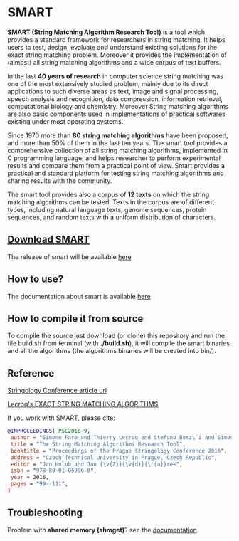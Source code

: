# SMART
**SMART (String Matching Algorithm Research Tool)** is a tool which provides a standard framework for researchers in string matching. It helps users to test, design, evaluate and understand existing solutions for the exact string matching problem. Moreover it provides the implementation of (almost) all string matching algorithms and a wide corpus of text buffers.

In the last **40 years of research** in computer science string matching was one of the most extensively studied problem, mainly due to its direct applications to such diverse areas as text, image and signal processing, speech analysis and recognition, data compression, information retrieval, computational biology and chemistry. Moreover String matching algorithms are also basic components used in implementations of practical softwares existing under most operating systems.

Since 1970 more than **80 string matching algorithms** have been proposed, and more than 50% of them in the last ten years. The smart tool provides a comprehensive collection of all string matching algorithms, implemented in C programming language, and helps researcher to perform experimental results and compare them from a practical point of view. Smart provides a practical and standard platform for testing string matching algorithms and sharing results with the community.

The smart tool provides also a corpus of **12 texts** on which the string matching algorithms can be tested. Texts in the corpus are of different types, including natural language texts, genome sequences, protein sequences, and random texts with a uniform distribution of characters.

## [Download SMART](https://github.com/smart-tool/smart/releases)
The release of smart will be available [here](https://github.com/smart-tool/smart/releases)

## How to use?
The documentation about smart is available [here](https://www.dmi.unict.it/faro/smart/howto.php)

## How to compile it from source
To compile the source just download (or clone) this repository and run the file build.sh from terminal (with **./build.sh**), it will compile the smart binaries and all the algorithms (the algorithms binaries will be created into bin/).

## Reference

[Stringology Conference article url](https://www.stringology.org/event/2016/p09.html)

[Lecroq's EXACT STRING MATCHING ALGORITHMS](https://www-igm.univ-mlv.fr/~lecroq/string/)

If you work with SMART, please cite:
```BibTeX
@INPROCEEDINGS( PSC2016-9, 
 author = "Simone Faro and Thierry Lecroq and Stefano Borz\`i and Simone Di Mauro and Alessandro Maggio",
 title = "The String Matching Algorithms Research Tool",
 booktitle = "Proceedings of the Prague Stringology Conference 2016",
 address = "Czech Technical University in Prague, Czech Republic",
 editor = "Jan Holub and Jan {\v{Z}}{\v{d}}{\'{a}}rek",
 isbn = "978-80-01-05996-8",
 year = 2016,
 pages = "99--111",
)
```

## Troubleshooting

Problem with **shared memory (shmget)**? see the [documentation](https://www.dmi.unict.it/faro/smart/howto.php)
